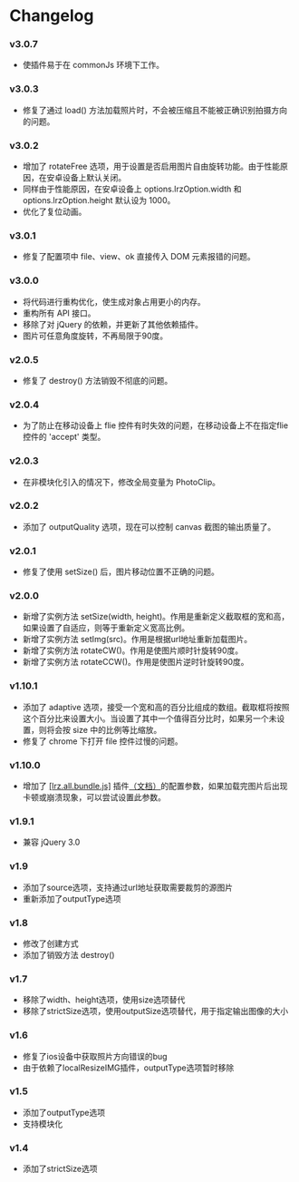 # Changelog

### v3.0.7

- 使插件易于在 commonJs 环境下工作。

### v3.0.3

- 修复了通过 load() 方法加载照片时，不会被压缩且不能被正确识别拍摄方向的问题。

### v3.0.2

- 增加了 rotateFree 选项，用于设置是否启用图片自由旋转功能。由于性能原因，在安卓设备上默认关闭。
- 同样由于性能原因，在安卓设备上 options.lrzOption.width 和 options.lrzOption.height 默认设为 1000。
- 优化了复位动画。

### v3.0.1

- 修复了配置项中 file、view、ok 直接传入 DOM 元素报错的问题。

### v3.0.0

- 将代码进行重构优化，使生成对象占用更小的内存。
- 重构所有 API 接口。
- 移除了对 jQuery 的依赖，并更新了其他依赖插件。
- 图片可任意角度旋转，不再局限于90度。

### v2.0.5
- 修复了 destroy() 方法销毁不彻底的问题。 

### v2.0.4
- 为了防止在移动设备上 flie 控件有时失效的问题，在移动设备上不在指定flie 控件的 'accept' 类型。

### v2.0.3
- 在非模块化引入的情况下，修改全局变量为 PhotoClip。

### v2.0.2
- 添加了 outputQuality 选项，现在可以控制 canvas 截图的输出质量了。

### v2.0.1
- 修复了使用 setSize() 后，图片移动位置不正确的问题。

### v2.0.0
- 新增了实例方法 setSize(width, height)。作用是重新定义截取框的宽和高，如果设置了自适应，则等于重新定义宽高比例。
- 新增了实例方法 setImg(src)。作用是根据url地址重新加载图片。
- 新增了实例方法 rotateCW()。作用是使图片顺时针旋转90度。
- 新增了实例方法 rotateCCW()。作用是使图片逆时针旋转90度。

### v1.10.1
- 添加了 adaptive 选项，接受一个宽和高的百分比组成的数组。截取框将按照这个百分比来设置大小。当设置了其中一个值得百分比时，如果另一个未设置，则将会按 size 中的比例等比缩放。
- 修复了 chrome 下打开 file 控件过慢的问题。

### v1.10.0
- 增加了 [[lrz.all.bundle.js]](https://github.com/think2011/localResizeIMG) 插件[（文档）](https://github.com/think2011/localResizeIMG/wiki/2.-%E5%8F%82%E6%95%B0%E6%96%87%E6%A1%A3)的配置参数，如果加载完图片后出现卡顿或崩溃现象，可以尝试设置此参数。

### v1.9.1
- 兼容 jQuery 3.0

### v1.9
- 添加了source选项，支持通过url地址获取需要裁剪的源图片
- 重新添加了outputType选项

### v1.8
- 修改了创建方式
- 添加了销毁方法 destroy()

### v1.7
- 移除了width、height选项，使用size选项替代
- 移除了strictSize选项，使用outputSize选项替代，用于指定输出图像的大小

### v1.6
- 修复了ios设备中获取照片方向错误的bug
- 由于依赖了localResizeIMG插件，outputType选项暂时移除

### v1.5
- 添加了outputType选项
- 支持模块化

### v1.4
- 添加了strictSize选项
